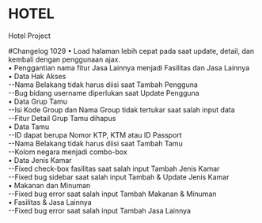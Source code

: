 # HOTEL
Hotel Project

#Changelog 1029
•	Load halaman lebih cepat pada saat update, detail, dan kembali dengan penggunaan ajax.<br/>
•	Penggantian nama fitur Jasa Lainnya menjadi Fasilitas dan Jasa Lainnya<br/>
•	Data Hak Akses<br/>
	--Nama Belakang tidak harus diisi saat Tambah Pengguna<br/>
	--Bug bidang username diperlukan saat Update Pengguna<br/>
•	Data Grup Tamu<br/>
	--Isi Kode Group dan Nama Group tidak tertukar saat salah input data <br/>
	--Fitur Detail Grup Tamu dihapus<br/>
•	Data Tamu<br/>
	--ID dapat berupa Nomor KTP, KTM atau ID Passport<br/>
	--Nama Belakang tidak harus diisi saat Tambah Tamu<br/>
	--Kolom negara menjadi combo-box<br/>
•	Data Jenis Kamar<br/>
	--Fixed check-box fasilitas saat salah input Tambah Jenis Kamar<br/>
	--Fixed bug sidebar saat salah input Tambah & Update Jenis Kamar<br/>
•	Makanan dan Minuman<br/>
	--Fixed bug error saat salah input Tambah Makanan & Minuman<br/>
•	Fasilitas & Jasa Lainnya<br/>
	--Fixed bug error saat salah input Tambah Jasa Lainnya<br/>
